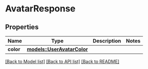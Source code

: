# AvatarResponse

## Properties

Name | Type | Description | Notes
------------ | ------------- | ------------- | -------------
**color** | [**models::UserAvatarColor**](UserAvatarColor.md) |  | 

[[Back to Model list]](../README.md#documentation-for-models) [[Back to API list]](../README.md#documentation-for-api-endpoints) [[Back to README]](../README.md)


